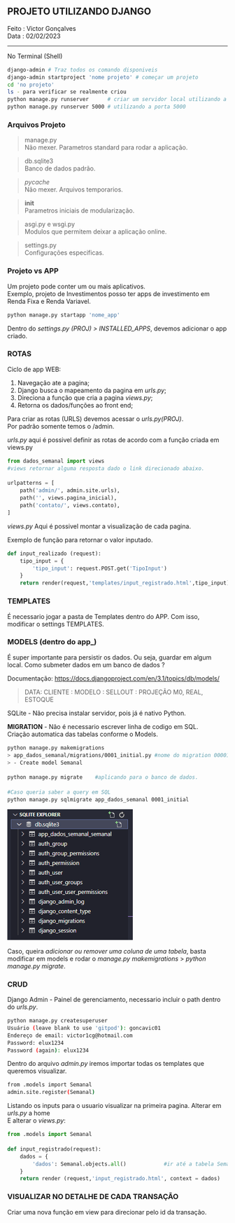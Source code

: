 ## PROJETO UTILIZANDO DJANGO

Feito : Victor Gonçalves  
Data : 02/02/2023

-----  
No Terminal (Shell)
```bash
django-admin # Traz todos os comando disponiveis
django-admin startproject 'nome projeto' # começar um projeto
cd 'no projeto'
ls - para verificar se realmente criou
python manage.py runserver      # criar um servidor local utilizando a porta 8000
python manage.py runserver 5000 # utilizando a porta 5000

```
### Arquivos Projeto

> manage.py  
Não mexer. Parametros standard para rodar a aplicação.

> db.sqlite3  
Banco de dados padrão.

> _pycache_  
Não mexer. Arquivos temporarios. 

> __init__  
Parametros iniciais de modularização.

> asgi.py e wsgi.py  
Modulos que permitem deixar a aplicação online.

> settings.py  
Configurações especificas.

### Projeto vs APP

Um projeto pode conter um ou mais aplicativos.  
Exemplo, projeto de Investimentos posso ter apps de investimento em Renda Fixa e Renda Variavel.

```bash
python manage.py startapp 'nome_app'
```

Dentro do *settings.py (PROJ) > INSTALLED_APPS*, devemos adicionar o app criado.  

### ROTAS  
Ciclo de app WEB: 
1. Navegação ate a pagina; 
2. Django busca o mapeamento da pagina em *urls.py*;
3. Direciona a função que cria a pagina *views.py*;
4. Retorna os dados/funções ao front end;

Para criar as rotas (URLS) devemos acessar o *urls.py(PROJ)*.  
Por padrão somente temos o /admin.

*urls.py* aqui é possivel definir as rotas de acordo com a função criada em views.py  

```python
from dados_semanal import views  
#views retornar alguma resposta dado o link direcionado abaixo.

urlpatterns = [
    path('admin/', admin.site.urls),
    path('', views.pagina_inicial),
    path('contato/', views.contato),
]

```

*views.py* Aqui é possivel montar a visualização de cada pagina.

Exemplo de função para retornar o valor inputado.
```python
def input_realizado (request):
    tipo_input = {
        'tipo_input': request.POST.get('TipoInput')
    }
    return render(request,'templates/input_registrado.html',tipo_input)
```

### TEMPLATES  
É necessario jogar a pasta de Templates dentro do APP.
Com isso, modificar o settings TEMPLATES.

### MODELS  (dentro do app_)
É super importante para persistir os dados. Ou seja, guardar em algum local.
Como submeter dados em um banco de dados ?

Documentação: https://docs.djangoproject.com/en/3.1/topics/db/models/

> DATA:
> CLIENTE : 
> MODELO : 
> SELLOUT : PROJEÇÃO M0, REAL, ESTOQUE


SQLite - Não precisa instalar servidor, pois já é nativo Python.  

**MIGRATION** - Não é necessario escrever linha de codigo em SQL.  
Criação automatica das tabelas conforme o Models.

```bash 
python manage.py makemigrations
> app_dados_semanal/migrations/0001_initial.py #nome do migration 00001_initial.py
> - Create model Semanal

python manage.py migrate    #aplicando para o banco de dados.

#Caso queria saber a query em SQL
python manage.py sqlmigrate app_dados_semanal 0001_initial

```

![Tabela Importadas](image.png)

Caso, queira *adicionar ou remover uma coluna de uma tabela*, basta modificar em models e rodar o *manage.py makemigrations* > *python manage.py migrate*.

### CRUD

Django Admin - Painel de gerenciamento, necessario incluir o path dentro do *urls.py*.

```bash
python manage.py createsuperuser
Usuário (leave blank to use 'gitpod'): goncavic01     
Endereço de email: victor1cg@hotmail.com
Password: elux1234
Password (again): elux1234
```

Dentro do arquivo *admin.py* iremos importar todas os templates que queremos visualizar.

```bash
from .models import Semanal
admin.site.register(Semanal)
```

Listando os inputs para o usuario visualizar na primeira pagina. 
Alterar em *urls.py* a home  
E alterar o *views.py*:

```python
from .models import Semanal

def input_registrado(request):
    dados = {
        'dados': Semanal.objects.all()            #ir até a tabela Semanal, e traga todos os registros.
    }
    return render (request,'input_registrado.html', context = dados)
```

### VISUALIZAR NO DETALHE DE CADA TRANSAÇÃO  
Criar uma nova função em view para direcionar pelo id da transação.